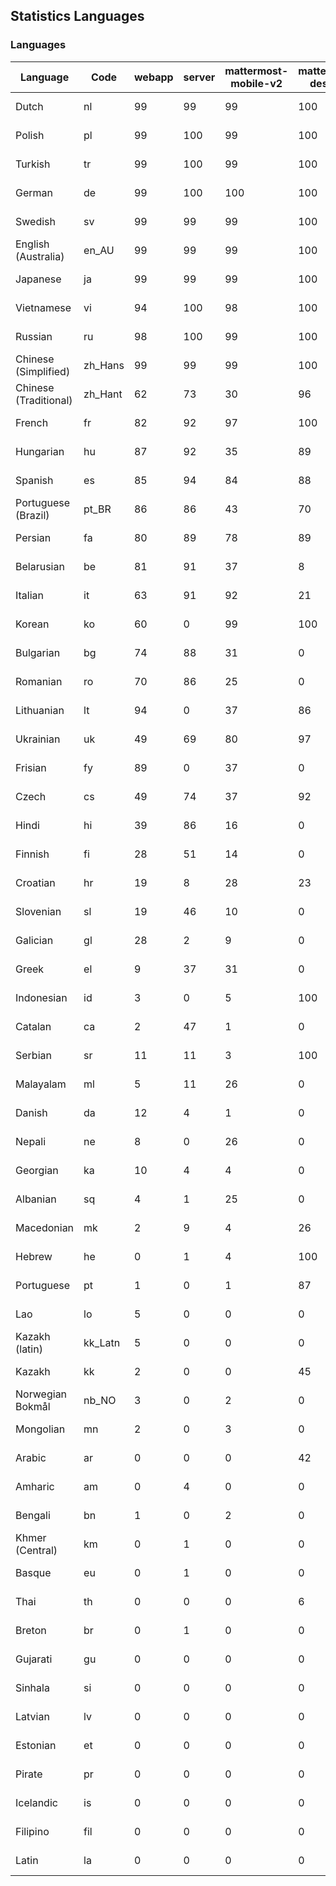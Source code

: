 ## Statistics Languages ##
###  Languages  ###
|Language|Code|webapp|server|mattermost-mobile-v2|mattermost-desktop|playbook-webapp|calls-webapp|Total|Last Modified|
|---|---|---|---|---|---|---|---|---|---|
|Dutch|nl| 99| 99| 99| 100| 0| 100| 99|2023-10-30T11:27:47.994013Z|
|Polish|pl| 99| 100| 99| 100| 0| 100| 99|2023-10-31T07:50:10.720263Z|
|Turkish|tr| 99| 100| 99| 100| 0| 100| 99|2023-10-31T17:49:03.629232Z|
|German|de| 99| 100| 100| 100| 0| 100| 99|2023-11-03T07:24:44.648773Z|
|Swedish|sv| 99| 99| 99| 100| 0| 100| 99|2023-10-29T10:04:22.568934Z|
|English (Australia)|en_AU| 99| 99| 99| 100| 0| 0| 99|2023-10-29T10:01:08.960263Z|
|Japanese|ja| 99| 99| 99| 100| 0| 100| 99|2023-10-29T10:02:28.372582Z|
|Vietnamese|vi| 94| 100| 98| 100| 0| 100| 96|2023-10-30T06:48:14.499708Z|
|Russian|ru| 98| 100| 99| 100| 0| 76| 96|2023-11-01T16:34:05.762625Z|
|Chinese (Simplified)|zh_Hans| 99| 99| 99| 100| 0| 100| 95|2023-10-31T06:55:32.132397Z|
|Chinese (Traditional)|zh_Hant| 62| 73| 30| 96| 0| 4| 88|2023-10-29T10:04:49.605578Z|
|French|fr| 82| 92| 97| 100| 0| 58| 83|2023-11-01T13:16:04.573630Z|
|Hungarian|hu| 87| 92| 35| 89| 0| 0| 82|2023-10-29T10:02:11.224307Z|
|Spanish|es| 85| 94| 84| 88| 0| 28| 81|2023-10-29T10:01:13.667524Z|
|Portuguese (Brazil)|pt_BR| 86| 86| 43| 70| 0| 100| 81|2023-10-29T10:03:47.001362Z|
|Persian|fa| 80| 89| 78| 89| 0| 0| 77|2023-10-29T10:01:26.384598Z|
|Belarusian|be| 81| 91| 37| 8| 0| 0| 76|2023-10-29T10:00:30.268004Z|
|Italian|it| 63| 91| 92| 21| 0| 24| 71|2023-10-27T10:05:52.660267Z|
|Korean|ko| 60| 0| 99| 100| 0| 100| 71|2023-10-31T11:31:45.776262Z|
|Bulgarian|bg| 74| 88| 31| 0| 0| 0| 70|2023-10-29T10:00:34.478169Z|
|Romanian|ro| 70| 86| 25| 0| 0| 0| 67|2023-10-29T10:03:55.905026Z|
|Lithuanian|lt| 94| 0| 37| 86| 0| 89| 63|2023-10-29T10:03:03.456834Z|
|Ukrainian|uk| 49| 69| 80| 97| 0| 0| 59|2023-10-27T10:07:37.159412Z|
|Frisian|fy| 89| 0| 37| 0| 0| 0| 57|2023-10-29T10:01:44.335093Z|
|Czech|cs| 49| 74| 37| 92| 0| 100| 54|2023-10-27T10:04:38.252623Z|
|Hindi|hi| 39| 86| 16| 0| 0| 0| 47|2023-10-29T10:02:01.876699Z|
|Finnish|fi| 28| 51| 14| 0| 0| 0| 32|2023-10-24T20:51:51.938310Z|
|Croatian|hr| 19| 8| 28| 23| 0| 100| 24|2023-11-03T21:26:44.143015Z|
|Slovenian|sl| 19| 46| 10| 0| 0| 0| 23|2023-10-09T15:20:58.552528Z|
|Galician|gl| 28| 2| 9| 0| 0| 0| 18|2023-10-29T10:01:48.607596Z|
|Greek|el| 9| 37| 31| 0| 0| 0| 18|2023-10-09T15:20:58.196617Z|
|Indonesian|id| 3| 0| 5| 100| 0| 0| 14|2023-10-25T04:33:24.913676Z|
|Catalan|ca| 2| 47| 1| 0| 0| 0| 13|2023-10-09T15:20:58.159395Z|
|Serbian|sr| 11| 11| 3| 100| 0| 0| 12|2023-10-24T20:58:17.537255Z|
|Malayalam|ml| 5| 11| 26| 0| 0| 0| 9|2023-10-24T20:55:57.621229Z|
|Danish|da| 12| 4| 1| 0| 0| 0| 8|2023-10-09T15:20:58.185551Z|
|Nepali|ne| 8| 0| 26| 0| 0| 0| 7|2023-10-09T15:20:58.498015Z|
|Georgian|ka| 10| 4| 4| 0| 0| 0| 7|2023-10-24T20:54:15.658025Z|
|Albanian|sq| 4| 1| 25| 0| 0| 0| 5|2023-10-25T09:51:18.065259Z|
|Macedonian|mk| 2| 9| 4| 26| 0| 0| 5|2023-10-27T10:06:30.928518Z|
|Hebrew|he| 0| 1| 4| 100| 0| 0| 4|2023-10-27T10:05:31.342590Z|
|Portuguese|pt| 1| 0| 1| 87| 0| 0| 4|2023-10-30T05:05:57.136879Z|
|Lao|lo| 5| 0| 0| 0| 0| 0| 3|2023-10-09T15:20:58.408506Z|
|Kazakh (latin)|kk_Latn| 5| 0| 0| 0| 0| 0| 3|2023-10-24T20:54:35.554803Z|
|Kazakh|kk| 2| 0| 0| 45| 0| 0| 3|2023-10-24T20:54:25.468925Z|
|Norwegian Bokmål|nb_NO| 3| 0| 2| 0| 0| 0| 2|2023-10-24T20:56:17.583395Z|
|Mongolian|mn| 2| 0| 3| 0| 0| 0| 2|2023-10-09T15:20:58.474766Z|
|Arabic|ar| 0| 0| 0| 42| 0| 0| 1|2023-10-09T15:20:58.462991Z|
|Amharic|am| 0| 4| 0| 0| 0| 0| 1|2023-10-09T15:20:58.102825Z|
|Bengali|bn| 1| 0| 2| 0| 0| 0| 1|2023-10-09T15:20:58.129127Z|
|Khmer (Central)|km| 0| 1| 0| 0| 0| 0| 0|2023-10-09T15:20:58.389365Z|
|Basque|eu| 0| 1| 0| 0| 0| 0| 0|2023-10-09T15:20:58.220029Z|
|Thai|th| 0| 0| 0| 6| 0| 0| 0|2023-10-09T15:20:58.586605Z|
|Breton|br| 0| 1| 0| 0| 0| 0| 0|2023-10-09T15:20:58.146710Z|
|Gujarati|gu| 0| 0| 0| 0| 0| 0| 0|2023-10-09T15:20:58.279932Z|
|Sinhala|si| 0| 0| 0| 0| 0| 0| 0|2023-10-09T15:20:58.537638Z|
|Latvian|lv| 0| 0| 0| 0| 0| 0| 0|2023-10-09T15:20:58.426415Z|
|Estonian|et| 0| 0| 0| 0| 0| 0| 0|2023-10-09T15:20:58.209138Z|
|Pirate|pr| 0| 0| 0| 0| 0| 0| 0|2023-10-09T15:20:58.506339Z|
|Icelandic|is| 0| 0| 0| 0| 0| 0| 0|2023-10-09T15:20:58.340445Z|
|Filipino|fil| 0| 0| 0| 0| 0| 0| 0|2023-10-09T15:20:58.242109Z|
|Latin|la| 0| 0| 0| 0| 0| 0| 0|2023-10-09T15:20:58.399153Z|
